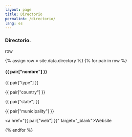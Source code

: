 ```yaml
---
layout: page
title: Directorio
permalink: /directorio/
lang: es
---
```


<h3>Directorio.</h3>

row
<div class="row">
{% assign row = site.data.directory %}
{% for pair in row %}


  <h4>{{ pair["nombre"] }} </h4>
  <p>{{ pair["type"] }} </p>
  <p>{{ pair["country"] }} </p>
  <p>{{ pair["state"] }} </p>
  <p>{{ pair["municipality"] }} </p>

  <a href="{{ pair["web"] }}" target="_blank">Website</a>


{% endfor %}
</div>


<!--
<table>
  {% for row in site.data.directory %}
    {% if forloop.first %}
    <tr>
      {% for pair in row %}
        <th>{{ pair[0] }}</th>
      {% endfor %}
    </tr>
    {% endif %}

    {% tablerow pair in row %}
      {{ pair[1] }}
    {% endtablerow %}
  {% endfor %}
</table>



 -->
